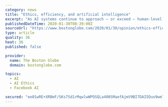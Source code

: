 ```yaml
---
category: news
title: "Ethics, efficiency, and artificial intelligence"
excerpt: "As AI systems continue to approach — or exceed — human-level performance in various ... But until we do, society needs to recognize and grapple with the ethics and trade-offs. Talal Rahwan is an associate professor at New York University Abu Dhabi. Jacob Crandall is an associate professor at Brigham Young University. Fatimah Ishowo-Oloko ..."
publishedDateTime: 2020-01-30T08:39:00Z
sourceUrl: "https://www.bostonglobe.com/2020/01/30/opinion/ethics-efficiency-artificial-intelligence/"
type: article
quality: 36
heat: 36
published: false

provider:
  name: The Boston Globe
  domain: bostonglobe.com

topics:
  - AI
  - AI Ethics
  - Facebook AI

secured: "ee01wRE+XRBmF/SKs7Sd1rMqwlwWPOSQLa400SMaefAjmV9BI7DAI5Duo9wmlQnZh7U/67L3ic9drsEApPTkmmZWrtjdtlV1ZsJlbkejMVnuCzzDb44CEydauu/QvMl7Yi8HsUDg77LhMOF9QfvgsaIRX5swVi95mQjjADvYdBT52/M/1ICbuZKx3CvzjY3fAimKLYZIgzdhEPz975lNS8P9Q998qG7BRWHNHJpy4TZ0ot1cu8nnNJJQrSB7mDmME6Vxyt5NHRmoGU0SWIR7Dvg2bYErjh5sO7fNWe9aMXTVukr4EYf7ZiI/MoeJaHkV;guDm7mkdTndEfgbnMSx1bA=="
---
```


